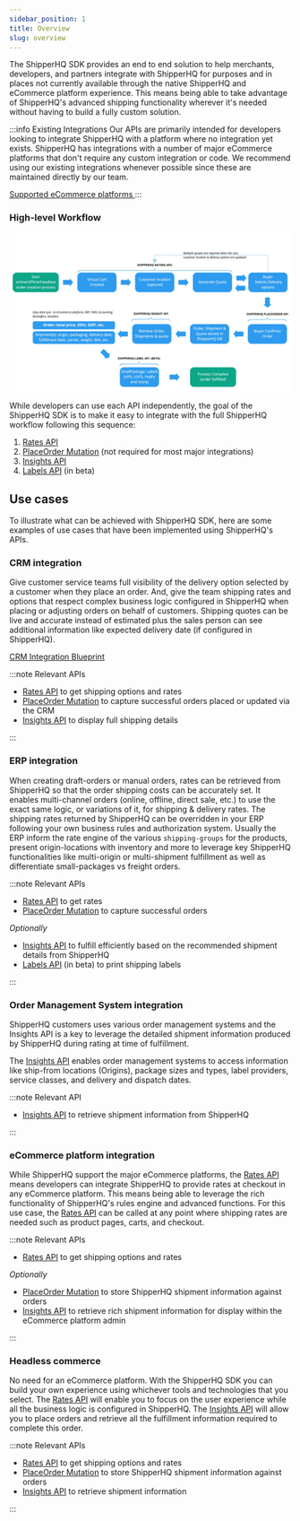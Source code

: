 ```yaml
---
sidebar_position: 1
title: Overview
slug: overview
---
```


The ShipperHQ SDK provides an end to end solution to help merchants, developers, and partners integrate with ShipperHQ for purposes and in places not currently available through the native ShipperHQ and eCommerce platform experience. This means being able to take advantage of ShipperHQ's advanced shipping functionality wherever it's needed without having to build a fully custom solution.

:::info Existing Integrations
Our APIs are primarily intended for developers looking to integrate ShipperHQ with a platform where no integration yet exists. ShipperHQ has integrations with a number of major eCommerce platforms that don't require any custom integration or code. We recommend using our existing integrations whenever possible since these are maintained directly by our team.

[Supported eCommerce platforms <i class="fa fa-arrow-right"></i>](https://shipperhq.com/marketplace#platforms)
:::

### High-level Workflow
![High Level ShipperHQ processes and API](./sdk-main-processes-and-api.jpg)

While developers can use each API independently, the goal of the ShipperHQ SDK is to make it easy to integrate with the full ShipperHQ workflow following this sequence:
  1. [Rates API](rates/overview.md)
  2. [PlaceOrder Mutation](insights/place-order.md) (not required for most major integrations)
  3. [Insights API](insights/overview.md)
  4. [Labels API](labels/overview.md) (in beta)

## Use cases

To illustrate what can be achieved with ShipperHQ SDK, here are some examples of use cases that have been implemented using ShipperHQ's APIs.

### CRM integration

Give customer service teams full visibility of the delivery option selected by a customer when they place an order. And, give the team shipping rates and options that respect complex business logic configured in ShipperHQ when placing or adjusting orders on behalf of customers. Shipping quotes can be live and accurate instead of estimated plus the sales person can see additional information like expected delivery date (if configured in ShipperHQ).

[CRM Integration Blueprint <i class="fa fa-arrow-right"></i>](use-cases/use-case-crm.md)

:::note Relevant APIs

* [Rates API](rates/overview.md) to get shipping options and rates
* [PlaceOrder Mutation](insights/place-order.md) to capture successful orders placed or updated via the CRM
* [Insights API](insights/overview.md) to display full shipping details

:::

### ERP integration

When creating draft-orders or manual orders, rates can be retrieved from ShipperHQ so that the order shipping costs can be accurately set. It enables multi-channel orders (online, offline, direct sale, etc.) to use the exact same logic, or variations of it, for shipping & delivery rates. The shipping rates returned by ShipperHQ can be overridden in your ERP following your own business rules and authorization system. Usually the ERP inform the rate engine of the various `shipping-groups` for the products, present origin-locations with inventory and more to leverage key ShipperHQ functionalities like multi-origin or multi-shipment fulfillment as well as differentiate small-packages vs freight orders.

:::note Relevant APIs

* [Rates API](rates/overview.md) to get rates
* [PlaceOrder Mutation](insights/place-order.md) to capture successful orders

*Optionally*
* [Insights API](insights/overview.md) to fulfill efficiently based on the recommended shipment details from ShipperHQ
* [Labels API](labels/overview.md) (in beta) to print shipping labels

:::

### Order Management System integration

ShipperHQ customers uses various order management systems and the Insights API is a key to leverage the detailed shipment information produced by ShipperHQ during rating at time of fulfillment.

The [Insights API](insights/overview.md) enables order management systems to access information like ship-from locations (Origins), package sizes and types, label providers, service classes, and delivery and dispatch dates.

:::note Relevant API

* [Insights API](insights/overview.md) to retrieve shipment information from ShipperHQ

:::

### eCommerce platform integration

While ShipperHQ support the major eCommerce platforms, the [Rates API](rates/overview.md) means developers can integrate ShipperHQ to provide rates at checkout in any eCommerce platform. This means being able to leverage the rich functionality of ShipperHQ's rules engine and advanced functions. For this use case, the [Rates API](rates/overview.md) can be called at any point where shipping rates are needed such as product pages, carts, and checkout.

:::note Relevant APIs

* [Rates API](rates/overview.md) to get shipping options and rates

*Optionally*
* [PlaceOrder Mutation](insights/place-order.md) to store ShipperHQ shipment information against orders
* [Insights API](insights/overview.md) to retrieve rich shipment information for display within the eCommerce platform admin

:::

### Headless commerce

No need for an eCommerce platform. With the ShipperHQ SDK you can build your own experience using whichever tools and technologies that you select. The [Rates API](rates/overview.md) will enable you to focus on the user experience while all the business logic is configured in ShipperHQ. The [Insights API](insights/overview.md) will allow you to place orders and retrieve all the fulfillment information required to complete this order.

:::note Relevant APIs

* [Rates API](rates/overview.md) to get shipping options and rates
* [PlaceOrder Mutation](insights/place-order.md) to store ShipperHQ shipment information against orders
* [Insights API](insights/overview.md) to retrieve shipment information

:::
